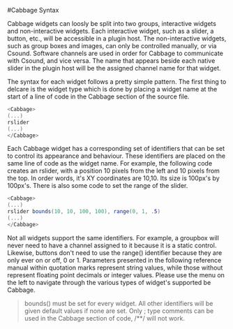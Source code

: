 #Cabbage Syntax

Cabbage widgets can loosly be split into two groups, interactive widgets and non-interactive widgets. Each interactive widget, such as a slider, a button, etc., will be accessible in a plugin host. The non-interactive widgets, such as group boxes and images, can only be controlled manually, or via Csound. Software channels are used in order for Cabbage to communicate with Csound, and vice versa. The name that appears beside each native slider in the plugin host will be the assigned channel name for that widget. 

The syntax for each widget follows a pretty simple pattern. The first thing to delcare is the widget type which is done by placing a widget name at the start of a line of code in the Cabbage section of the source file.

```csharp
<Cabbage>
(...)
rslider
(...)
</Cabbage>
```

Each Cabbage widget has a corresponding set of identifiers that can be set to control its appearance and behaviour. These identifiers are placed on the same line of code as the widget name. For example, the following code creates an rslider, with a position 10 pixels from the left and 10 pixels from the top. In order words, it's XY coordinates are 10,10. Its size is 100px's by 100px's. There is also some code to set the range of the slider. 

```csharp
<Cabbage>
(...)
rslider bounds(10, 10, 100, 100), range(0, 1, .5)
(...)
</Cabbage>
```
Not all widgets support the same identifiers. For example, a groupbox will never need to have a channel assigned to it because it is a static control. Likewise, buttons don't need to use the range() identifier because they are only ever on or off, 0 or 1. Parameters presented in the following reference manual within quotation marks represent string values, while those without represent floating point decimals or integer values. Please use the menu on the left to navigate through the various types of widget's supported be Cabbage. 

> bounds() must be set for every widget. All other identifiers will be given default values if none are set. 
> Only ; type comments can be used in the Cabbage section of code, /**/ will not work. 